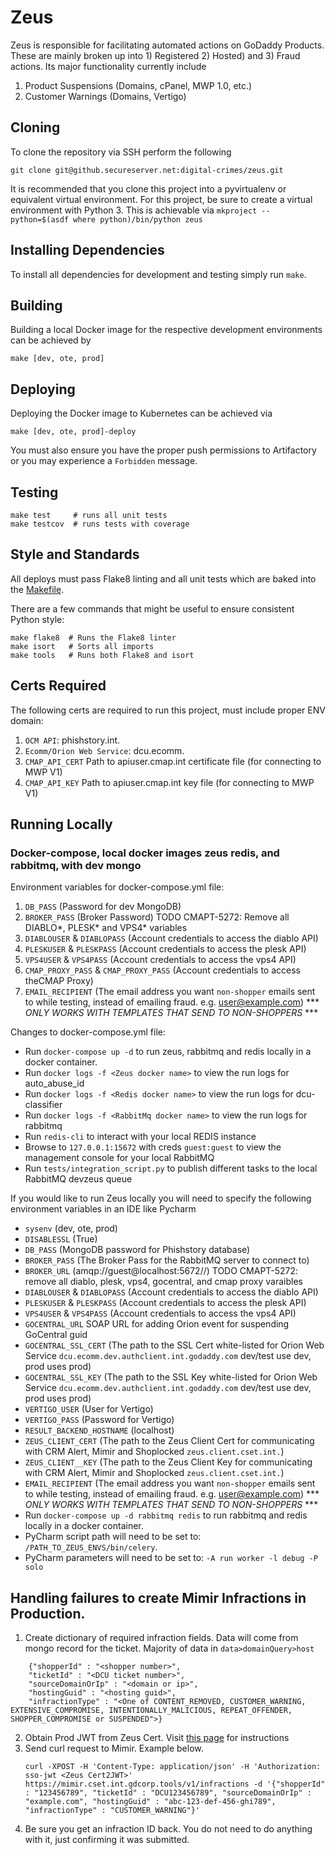 # Zeus

Zeus is responsible for facilitating automated actions on GoDaddy Products. 
These are mainly broken up into 1) Registered 2) Hosted) and 3) Fraud actions. Its major functionality currently include
 1. Product Suspensions (Domains, cPanel, MWP 1.0, etc.)
 2. Customer Warnings (Domains, Vertigo)

## Cloning
To clone the repository via SSH perform the following
```
git clone git@github.secureserver.net:digital-crimes/zeus.git
```

It is recommended that you clone this project into a pyvirtualenv or equivalent virtual environment. For this project,
be sure to create a virtual environment with Python 3.
This is achievable via `mkproject --python=$(asdf where python)/bin/python zeus`

## Installing Dependencies
To install all dependencies for development and testing simply run `make`.

## Building
Building a local Docker image for the respective development environments can be achieved by
```
make [dev, ote, prod]
```

## Deploying
Deploying the Docker image to Kubernetes can be achieved via
```
make [dev, ote, prod]-deploy
```
You must also ensure you have the proper push permissions to Artifactory or you may experience a `Forbidden` message.

## Testing
```
make test     # runs all unit tests
make testcov  # runs tests with coverage
```

## Style and Standards
All deploys must pass Flake8 linting and all unit tests which are baked into the [Makefile](Makefile).

There are a few commands that might be useful to ensure consistent Python style:

```
make flake8  # Runs the Flake8 linter
make isort   # Sorts all imports
make tools   # Runs both Flake8 and isort
```

## Certs Required
The following certs are required to run this project, must include proper ENV domain:
 1. `OCM API`: phishstory.int.
 1. `Ecomm/Orion Web Service`: dcu.ecomm.
 1. `CMAP_API_CERT` Path to apiuser.cmap.int certificate file (for connecting to MWP V1)
 1. `CMAP_API_KEY` Path to apiuser.cmap.int key file (for connecting to MWP V1)
 
## Running Locally
### Docker-compose, local docker images zeus redis, and rabbitmq, with dev mongo

Environment variables for docker-compose.yml file:
1. `DB_PASS` (Password for dev MongoDB)
1. `BROKER_PASS` (Broker Password)
TODO CMAPT-5272: Remove all DIABLO*, PLESK* and VPS4* variables
1. `DIABLOUSER` & `DIABLOPASS` (Account credentials to access the diablo API)
1. `PLESKUSER` & `PLESKPASS` (Account credentials to access the plesk API)
1. `VPS4USER` & `VPS4PASS` (Account credentials to access the vps4 API)
1. `CMAP_PROXY_PASS` & `CMAP_PROXY_PASS` (Account credentials to access theCMAP Proxy)
1. `EMAIL_RECIPIENT` (The email address you want `non-shopper` emails sent to while testing, instead of emailing fraud. e.g. user@example.com)  *** *ONLY WORKS WITH TEMPLATES THAT SEND TO NON-SHOPPERS* ***

Changes to docker-compose.yml file:
* Run `docker-compose up -d` to run zeus, rabbitmq and redis locally in a docker container.
* Run `docker logs -f <Zeus docker name>` to view the run logs for auto_abuse_id
* Run `docker logs -f <Redis docker name>` to view the run logs for dcu-classifier
* Run `docker logs -f <RabbitMq docker name>` to view the run logs for rabbitmq
* Run `redis-cli` to interact with your local REDIS instance
* Browse to `127.0.0.1:15672` with creds `guest:guest` to view the management console for your local RabbitMQ
* Run `tests/integration_script.py` to publish different tasks to the local RabbitMQ devzeus queue

If you would like to run Zeus locally you will need to specify the following environment variables in an IDE like Pycharm
* `sysenv` (dev, ote, prod)
* `DISABLESSL` (True)
* `DB_PASS` (MongoDB password for Phishstory database)
* `BROKER_PASS` (The Broker Pass for the RabbitMQ server to connect to)
* `BROKER_URL` (amqp://guest@localhost:5672//)
TODO CMAPT-5272: remove all diablo, plesk, vps4, gocentral, and cmap proxy varaibles
* `DIABLOUSER` & `DIABLOPASS` (Account credentials to access the diablo API)
* `PLESKUSER` & `PLESKPASS` (Account credentials to access the plesk API)
* `VPS4USER` & `VPS4PASS` (Account credentials to access the vps4 API)
* `GOCENTRAL_URL` SOAP URL for adding Orion event for suspending GoCentral guid
* `GOCENTRAL_SSL_CERT` (The path to the SSL Cert white-listed for Orion Web Service `dcu.ecomm.dev.authclient.int.godaddy.com` dev/test use dev, prod uses prod)
* `GOCENTRAL_SSL_KEY` (The path to the SSL Key white-listed for Orion Web Service `dcu.ecomm.dev.authclient.int.godaddy.com` dev/test use dev, prod uses prod)
* `VERTIGO_USER` (User for Vertigo)
* `VERTIGO_PASS` (Password for Vertigo)
* `RESULT_BACKEND_HOSTNAME` (localhost)
* `ZEUS_CLIENT_CERT` (The path to the Zeus Client Cert for communicating with CRM Alert, Mimir and Shoplocked `zeus.client.cset.int.`)
* `ZEUS_CLIENT__KEY` (The path to the Zeus Client Key for communicating with CRM Alert, Mimir and Shoplocked `zeus.client.cset.int.`)
* `EMAIL_RECIPIENT` (The email address you want `non-shopper` emails sent to while testing, instead of emailing fraud. e.g. user@example.com)  *** *ONLY WORKS WITH TEMPLATES THAT SEND TO NON-SHOPPERS* ***
* Run `docker-compose up -d rabbitmq redis` to run rabbitmq and redis locally in a docker container.
* PyCharm script path will need to be set to: `/PATH_TO_ZEUS_ENVS/bin/celery`.
* PyCharm parameters will need to be set to: `-A run worker -l debug -P solo`
 
## Handling failures to create Mimir Infractions in Production.
1. Create dictionary of required infraction fields. Data will come from mongo record for the ticket. Majority of data in `data>domainQuery>host`
```
    {"shopperId" : "<shopper number>",
    "ticketId" : "<DCU ticket number>",
    "sourceDomainOrIp" : "<domain or ip>",
    "hostingGuid" : "<hosting guid>",
    "infractionType" : "<One of CONTENT_REMOVED, CUSTOMER_WARNING, EXTENSIVE_COMPROMISE, INTENTIONALLY_MALICIOUS, REPEAT_OFFENDER, SHOPPER_COMPROMISE or SUSPENDED">}
```

2. Obtain Prod JWT from Zeus Cert. Visit [this page](https://confluence.godaddy.com/pages/viewpage.action?pageId=127801950) for instructions
3. Send curl request to Mimir. Example below.
    ```
    curl -XPOST -H 'Content-Type: application/json' -H 'Authorization: sso-jwt <Zeus Cert2JWT>' https://mimir.cset.int.gdcorp.tools/v1/infractions -d '{"shopperId" : "123456789", "ticketId" : "DCU123456789", "sourceDomainOrIp" : "example.com", "hostingGuid" : "abc-123-def-456-ghi789", "infractionType" : "CUSTOMER_WARNING"}'
    ```
4. Be sure you get an infraction ID back. You do not need to do anything with it, just confirming it was submitted.
